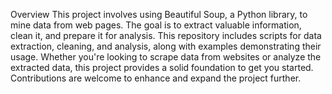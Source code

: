 Overview
This project involves using Beautiful Soup, a Python library, to mine data from web pages. The goal is to extract valuable information, clean it, and prepare it for analysis. This repository includes scripts for data extraction, cleaning, and analysis, along with examples demonstrating their usage. Whether you're looking to scrape data from websites or analyze the extracted data, this project provides a solid foundation to get you started. Contributions are welcome to enhance and expand the project further.
